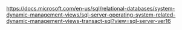 https://docs.microsoft.com/en-us/sql/relational-databases/system-dynamic-management-views/sql-server-operating-system-related-dynamic-management-views-transact-sql?view=sql-server-ver16